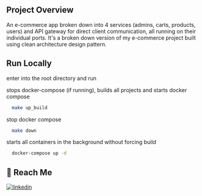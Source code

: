 ## Project Overview

An e-commerce app broken down into 4 services (admins, carts, products, users) and API gateway for direct client communication, all running on their individual ports. It's a broken down version of my e-commerce project built using clean architecture design pattern.

## Run Locally

enter into the root directory and run 

stops docker-compose (if running), builds all projects and starts docker compose
```bash
  make up_build
```

stop docker compose
```bash
  make down
```

starts all containers in the background without forcing build
```bash
  docker-compose up -d
```

## 🔗 Reach Me

[![linkedin](https://img.shields.io/badge/linkedin-0A66C2?style=for-the-badge&logo=linkedin&logoColor=white)](https://www.linkedin.com/in/abhinand-k-r-300036129/)
